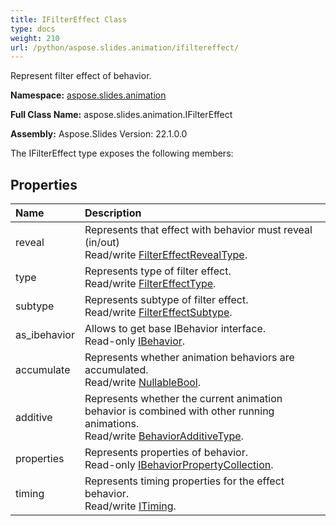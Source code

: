 ```yaml
---
title: IFilterEffect Class
type: docs
weight: 210
url: /python/aspose.slides.animation/ifiltereffect/
---
```


Represent filter effect of behavior.

**Namespace:** [aspose.slides.animation](/python/aspose.slides.animation/)

**Full Class Name:** aspose.slides.animation.IFilterEffect

**Assembly:**  Aspose.Slides Version: 22.1.0.0

The IFilterEffect type exposes the following members:
## **Properties**
|**Name**|**Description**|
| :- | :- |
|reveal|Represents that effect with behavior must reveal (in/out)<br/>            Read/write [FilterEffectRevealType](/python/aspose.slides.animation/filtereffectrevealtype/).|
|type|Represents type of filter effect.<br/>            Read/write [FilterEffectType](/python/aspose.slides.animation/filtereffecttype/).|
|subtype|Represents subtype of filter effect.<br/>            Read/write [FilterEffectSubtype](/python/aspose.slides.animation/filtereffectsubtype/).|
|as_ibehavior|Allows to get base IBehavior interface.<br/>            Read-only [IBehavior](/python/aspose.slides.animation/ibehavior/).|
|accumulate|Represents whether animation behaviors are accumulated.<br/>            Read/write [NullableBool](/python/aspose.slides/nullablebool/).|
|additive|Represents whether the current animation behavior is combined with other running animations.<br/>            Read/write [BehaviorAdditiveType](/python/aspose.slides.animation/behavioradditivetype/).|
|properties|Represents properties of behavior.<br/>            Read-only [IBehaviorPropertyCollection](/python/aspose.slides.animation/ibehaviorpropertycollection/).|
|timing|Represents timing properties for the effect behavior.<br/>            Read/write [ITiming](/python/aspose.slides.animation/itiming/).|
